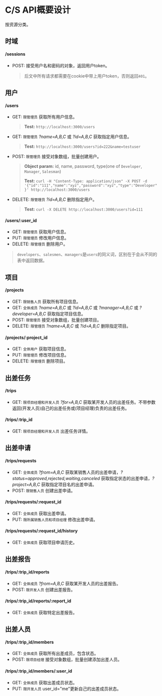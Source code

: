 # C/S API概要设计

按资源分类。

## 时域

#### /sessions

- POST: 接受用户名和密码的对象，返回用户token。
  
  >  后文中所有请求都需要在cookie中带上用户token，否则返回`401`。

## 用户

#### /users

- GET: `限管理员` 获取所有用户信息。
  
  > **Test:** `http://localhost:3000/users`


- GET: `限管理员` *?name=A,B,C* 或 *?id=A,B,C* 获取指定用户信息。
  
  >  **Test:** `http://localhost:3000/users?id=222&name=testuser`


- POST: `限管理员` 接受对象数组，批量创建用户。
  
  > **Object param:** id, name, password, type(one of `Developer`, `Manager`, `Salesman`)
  > 
  > **Test:**  `curl -H "Content-Type: application/json" -X POST -d '{"id":"111","name":"xyz","password":"xyz","type":"Developer"}' http://localhost:3000/users`


- DELETE: `限管理员` *?id=A,B,C* 删除指定用户。
  
  > **Test:**  `curl -X DELETE http://localhost:3000/users?id=111`

#### /users/:user_id

- GET: `限管理员` 获取用户信息。
- PUT: `限管理员` 修改用户信息。
- DELETE: `限管理员` 删除用户。

> `developers`、`salesmen`、`managers`是`users`的同义词，区别在于会从不同的表中返回数据。

## 项目

#### /projects

- GET: `限销售人员` 获取所有项目信息。
- GET: `全体成员` *?name=A,B,C* 或 *?id=A,B,C* 或 *?manager=A,B,C*  或 *?developer=A,B,C* 获取指定项目信息。
- POST: `限管理员` 接受对象数组，批量创建项目。
- DELETE: `限管理员` *?name=A,B,C* 或 *?id=A,B,C* 删除指定项目。

#### /projects/:project_id

- GET: `全体用户` 获取项目信息。
- PUT: `限管理员` 修改项目信息。
- DELETE: `限管理员` 删除项目。

## 出差任务

#### /trips

- GET: `限项目经理和开发人员` *?for=A,B,C* 获取某开发人员的出差任务。不带参数返回(开发人员)自己的出差任务或(项目经理)负责的出差任务。

#### /trips/:trip_id

- GET: `限项目经理和开发人员` 出差任务详情。

## 出差申请

#### /trips/requests

- GET: `全体成员` *?from=A,B,C* 获取某销售人员的出差申请，*?status=approved,rejected,waiting,canceled* 获取指定状态的出差申请，*?project=A,B,C* 获取指定项目名的出差申请。
- POST: `限销售人员` 创建出差申请。

#### /trips/requests/:request_id

- GET: `全体成员` 获取出差申请。
- PUT: `限所属销售人员和项目经理` 修改出差申请。

#### /trips/requests/:request_id/history

- GET: `全体成员` 获取项目申请历史。

## 出差报告

#### /trips/:trip_id/reports

- GET: `全体成员` *?from=A,B,C* 获取某开发人员的出差报告。
- POST: `限开发人员` 创建出差报告。

#### /trips/:trip_id/reports/:report_id

- GET: `全体成员` 获取特定出差报告。

## 出差人员

#### /trips/:trip_id/members

- GET: `全体成员` 获取所有出差成员，包含状态。
- POST: `限项目经理` 接受对象数组，批量创建添加出差人员。

#### /trips/:trip_id/members/:user_id

- GET: `全体成员` 获取出差成员状态。
- PUT: `限开发人员` user_id="me"更新自己的出差成员状态。